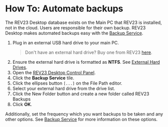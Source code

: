 # How To: Automate backups

The REV23 Desktop database exists on the Main PC that REV23 is installed, not in the cloud. Users are responsible for their own backup. REV23 Desktop makes automated backups easy with the [Backup Service](../server-concepts/backup-service.md).

1. Plug in an external USB hard drive to your main PC. 
    > Don't have an external hard drive? Buy one from REV23 [here](https://www.rev23.com/products/hardware/western-digital-wd-my-book-3-tb-external-hard-drive/).
2. Ensure the external hard drive is formatted as **NTFS**. See [External Hard Drives](../hardware/external-hard-drives.md#file-system).
2. Open the [REV23 Desktop Control Panel](../server-concepts/control-panel.md).
3. Click the **Backup Service** tile.
4. Click the ellipses button `[...]` on the File Path editor.
5. Select your external hard drive from the drive list.
6. Click the New Folder button and create a new folder called REV23 Backups
7. Click **OK**.

Additionally, set the frequency which you want backups to be taken and any other options. See [Backup Service](../server-concepts/backup-service.md) for more information on these options.